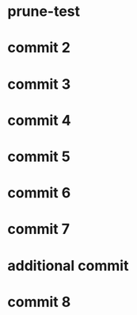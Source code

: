 # prune-test
# commit 2
# commit 3
# commit 4
# commit 5
# commit 6
# commit 7
# additional commit
# commit 8
